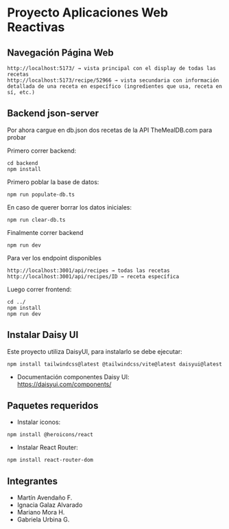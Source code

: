 # Proyecto Aplicaciones Web Reactivas
## Navegación Página Web

```
http://localhost:5173/ → vista principal con el display de todas las recetas 
http://localhost:5173/recipe/52966 → vista secundaria con información detallada de una receta en específico (ingredientes que usa, receta en sí, etc.)
```

## Backend json-server
Por ahora cargue en db.json dos recetas de la API TheMealDB.com para probar 

Primero correr backend:

```
cd backend
npm install
````

Primero poblar la base de datos:

```
npm run populate-db.ts
```

En caso de querer borrar los datos iniciales:

```
npm run clear-db.ts
```

Finalmente correr backend 

```
npm run dev
```

Para ver los endpoint disponibles

```
http://localhost:3001/api/recipes → todas las recetas
http://localhost:3001/api/recipes/ID → receta específica 
```

Luego correr frontend:

````
cd ../ 
npm install
npm run dev
`````


## Instalar Daisy UI

Este proyecto utiliza DaisyUI, para instalarlo se debe ejecutar:
```
npm install tailwindcss@latest @tailwindcss/vite@latest daisyui@latest
```
- Documentación componentes Daisy UI: https://daisyui.com/components/


## Paquetes requeridos

- Instalar iconos: 
```
npm install @heroicons/react
```

- Instalar React Router: 
```
npm install react-router-dom
```
## Integrantes 

- Martín Avendaño F.
- Ignacia Galaz Alvarado
- Mariano Mora H.
- Gabriela Urbina G.
